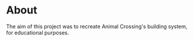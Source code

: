 # About
The aim of this project was to recreate Animal Crossing's building system, for educational purposes.
